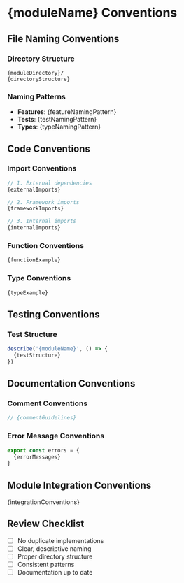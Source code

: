 # {moduleName} Conventions

## File Naming Conventions

### Directory Structure
```
{moduleDirectory}/
{directoryStructure}
```

### Naming Patterns
- **Features**: {featureNamingPattern}
- **Tests**: {testNamingPattern}
- **Types**: {typeNamingPattern}

## Code Conventions

### Import Conventions
```typescript
// 1. External dependencies
{externalImports}

// 2. Framework imports
{frameworkImports}

// 3. Internal imports
{internalImports}
```

### Function Conventions
```typescript
{functionExample}
```

### Type Conventions
```typescript
{typeExample}
```

## Testing Conventions

### Test Structure
```typescript
describe('{moduleName}', () => {
  {testStructure}
})
```

## Documentation Conventions

### Comment Conventions
```typescript
// {commentGuidelines}
```

### Error Message Conventions
```typescript
export const errors = {
  {errorMessages}
}
```

## Module Integration Conventions

{integrationConventions}

## Review Checklist

- [ ] No duplicate implementations
- [ ] Clear, descriptive naming
- [ ] Proper directory structure
- [ ] Consistent patterns
- [ ] Documentation up to date